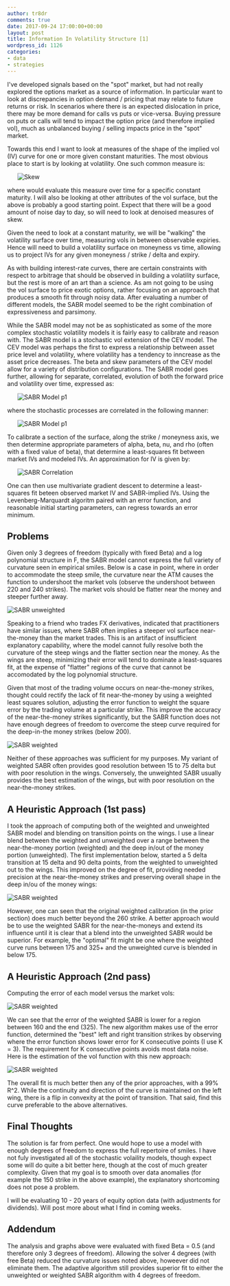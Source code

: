 ```yaml
---
author: tr8dr
comments: true
date: 2017-09-24 17:00:00+00:00
layout: post
title: Information In Volatility Structure [1]
wordpress_id: 1126
categories:
- data
- strategies
---
```


I've developed signals based on the "spot" market, but had not really explored the options market as a source of information.  In particular want to look at discrepancies in option demand / pricing that may relate to future returns or risk.  In scenarios where there is an expected dislocation in price, there may be more demand for calls vs puts or vice-versa.  Buying pressure on puts or calls will tend to impact the option price (and therefore implied vol), much as unbalanced buying / selling impacts price in the "spot" market. 

Towards this end I want to look at measures of the shape of the implied vol (IV) curve for one or more given constant maturities.  The most obvious place to start is by looking at volatility.  One such common measure is:

&nbsp;&nbsp;&nbsp;&nbsp;&nbsp;&nbsp;![Skew](/assets/2017-09-21/skew1.png)

where would evaluate this measure over time for a specific constant maturity.  I will also be looking at other attributes of the vol surface, but the above is probably a good starting point.  Expect that there will be a good amount of noise day to day, so will need to look at denoised measures of skew.

Given the need to look at a constant maturity, we will be "walking" the volatility surface over time, measuring vols in between observable expiries.  Hence will need to build a volatility surface on moneyness vs time, allowing us to project IVs for any given moneyness / strike / delta and expiry.  

As with building interest-rate curves, there are certain constraints with respect to arbitrage that should be observed in building a volatility surface, but the rest is more of an art than a science.  As am not going to be using the vol surface to price exotic options, rather focusing on an approach that produces a smooth fit through noisy data.  After evaluating a number of different models, the SABR model seemed to be the right combination of expressiveness and parsimony.

While the SABR model may not be as sophisticated as some of the more complex stochastic volatility models it is fairly easy to calibrate and reason with.  The SABR model is a stochastic vol extension of the CEV model.  The CEV model was perhaps the first to express a relationship between asset price level and volatility, where volatility has a tendency to inncrease as the asset price decreases.  The beta and skew parameters of the CEV model allow for a variety of distribution configurations.  The SABR model goes further, allowing for separate, correlated, evolution of both the forward price and volatility over time, expressed as:

&nbsp;&nbsp;&nbsp;&nbsp;&nbsp;&nbsp;![SABR Model p1](/assets/2017-09-21/SABR-eqn1.png)

where the stochastic processes are correlated in the following manner:

&nbsp;&nbsp;&nbsp;&nbsp;&nbsp;&nbsp;![SABR Model p1](/assets/2017-09-21/SABR-eqn2.png)

To calibrate a section of the surface, along the strike / moneyness axis, we then determine appropriate parameters of alpha, beta, nu, and rho (often with a fixed value of beta), that determine a least-squares fit between market IVs and modeled IVs.  An approximation for IV is given by:

&nbsp;&nbsp;&nbsp;&nbsp;&nbsp;&nbsp;![SABR Correlation](https://wikimedia.org/api/rest_v1/media/math/render/svg/b655790d56b2db650aaf6be8acc919dc0d12cecb)

One can then use multivariate gradient descent to determine a least-squares fit beteen observed market IV and SABR-implied IVs.  Using the Levenberg-Marquardt algoritm paired with an error function, and reasonable initial starting parameters, can regress towards an error minimum.

## Problems

Given only 3 degrees of freedom (typically with fixed Beta) and a log polynomial structure in F, the SABR model cannot express the full variety of curvature seen in empirical smiles.   Below is a case in point, where in order to accommodate the steep smile, the curvature near the ATM causes the function to undershoot the market vols (observe the undershoot between 220 and 240 strikes).  The market vols should be flatter near the money and steeper further away.

![SABR unweighted](/assets/2017-09-21/SABR-1m-unweighted.png)

Speaking to a friend who trades FX derivatives, indicated that practitioners have similar issues, where SABR often implies a steeper vol surface near-the-money than the market trades. This is an artifact of insufficient explanatory capability, where the model cannot fully resolve both the curvature of the steep wings and the flatter section near the money.  As the wings are steep, minimizing their error will tend to dominate a least-squares fit, at the expense of "flatter" regions of the curve that cannot be accomodated by the log polynomial structure. 

Given that most of the trading volume occurs on near-the-money strikes, thought could rectify the lack of fit near-the-money by using a weighted least squares solution, adjusting the error function to weight the square error by the trading volume at a particular strike.  This improve the accuracy of the near-the-money strikes significantly, but the SABR function does not have enough degrees of freedom to overcome the steep curve required for the deep-in-the money strikes (below 200).

![SABR weighted](/assets/2017-09-21/SABR-1m-weighted.png)

Neither of these approaches was sufficient for my purposes.  My variant of weighted SABR often provides good resolution between 15 to 75 delta but with poor resolution in the wings.  Conversely, the unweighted SABR usually provides the best estimation of the wings, but with poor resolution on the near-the-money strikes.

## A Heuristic Approach (1st pass)
I took the approach of computing both of the weighted and unweighted SABR model and blending on transition points on the wings.  I use a linear blend between the weighted and unweighted over a range between the near-the-money portion (weighted) and the deep in/out of the money portion (unweighted).  The first implementation below, started a 5 delta transition at 15 delta and 90 delta points, from the weighted to unweighted out to the wings.  This improved on the degree of fit, providing needed precision at the near-the-money strikes and preserving overall shape in the deep in/ou of the money wings:  

![SABR weighted](/assets/2017-09-21/SABR-1m-blended.png)

However, one can seen that the original weighted calibration (in the prior section) does much better beyond the 260 strike.  A better approach would be to use the weighted SABR for the near-the-moneys and extend its influence until it is clear that a blend into the unweighted SABR would be superior.  For example, the "optimal" fit might be one where the weighted curve runs between 175 and 325+ and the unweighted curve is blended in below 175.

## A Heuristic Approach (2nd pass)
Computing the error of each model versus the market vols:

![SABR weighted](/assets/2017-09-21/SABR-error.png)

We can see that the error of the weighted SABR is lower for a region between 160 and the end (325).  The new algorithm makes use of the error function, determined the "best" left and right transition strikes by observing where the error function shows lower error for K consecutive points (I use K = 3).  The requirement for K consecutive points avoids most data noise.   Here is the estimation of the vol function with this new approach:

![SABR weighted](/assets/2017-09-21/SABR-adaptive.png)

The overall fit is much better then any of the prior approaches, with a 99% R^2.   While the continuity and direction of the curve is maintained on the left wing, there is a flip in convexity at the point of transition.  That said, find this curve preferable to the above alternatives.


## Final Thoughts
The solution is far from perfect.  One would hope to use a model with enough degrees of freedom to express the full repertoire of smiles.  I have not fuly investigated all of the stochastic volaility models, though expect some will do quite a bit better here, though at the cost of much greater complexity.   Given that my goal is to smooth over data anomalies (for example the 150 strike in the above example), the explanatory shortcoming does not pose a problem.

I will be evaluating 10 - 20 years of equity option data (with adjustments for dividends).  Will post more about what I find in coming weeks.

## Addendum
The analysis and graphs above were evaluated with fixed Beta = 0.5 (and therefore only 3 degrees of freedom).  Allowing the solver 4 degrees (with free Beta) reduced the curvature issues noted above, howeever did not eliminate them.  The adaptive algorithm still provides superior fit to either the unweighted or weighted SABR algorithm with 4 degrees of freedom.

